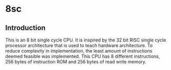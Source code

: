 # 8sc

## Introduction

This is an 8 bit single cycle CPU. It is inspired by the 32 bit RISC single cycle processor architecture that is used to teach hardware architecture. To reduce complexity in implementation, the least amount of instructions deemed feasible was implemented. This CPU has 8 different instructions, 256 bytes of instruction ROM and 256 bytes of read write memory.
